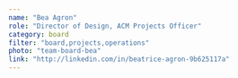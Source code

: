 ```yaml
---
name: "Bea Agron"
role: "Director of Design, ACM Projects Officer"
category: board
filter: "board,projects,operations"
photo: "team-board-bea"
link: "http://linkedin.com/in/beatrice-agron-9b625117a"
---
```

